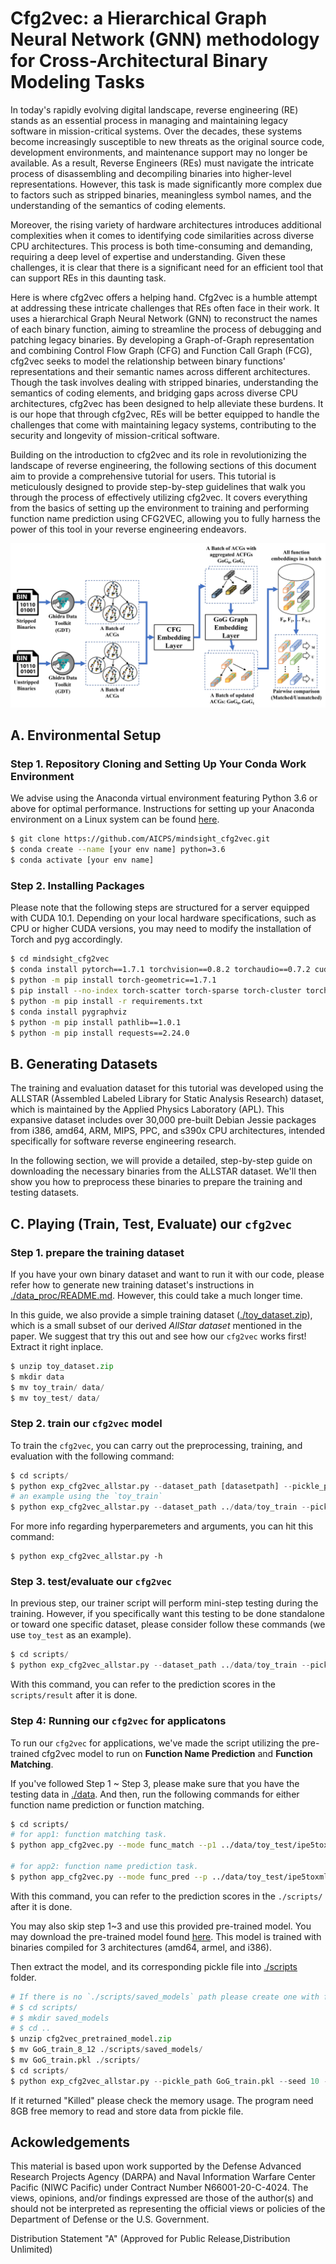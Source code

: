 Cfg2vec: a Hierarchical Graph Neural Network (GNN) methodology for Cross-Architectural Binary Modeling Tasks
=====================
In today's rapidly evolving digital landscape, reverse engineering (RE) stands as an essential process in managing and maintaining legacy software in mission-critical systems. Over the decades, these systems become increasingly susceptible to new threats as the original source code, development environments, and maintenance support may no longer be available. As a result, Reverse Engineers (REs) must navigate the intricate process of disassembling and decompiling binaries into higher-level representations. However, this task is made significantly more complex due to factors such as stripped binaries, meaningless symbol names, and the understanding of the semantics of coding elements.

Moreover, the rising variety of hardware architectures introduces additional complexities when it comes to identifying code similarities across diverse CPU architectures. This process is both time-consuming and demanding, requiring a deep level of expertise and understanding. Given these challenges, it is clear that there is a significant need for an efficient tool that can support REs in this daunting task.

Here is where cfg2vec offers a helping hand. Cfg2vec is a humble attempt at addressing these intricate challenges that REs often face in their work. It uses a hierarchical Graph Neural Network (GNN) to reconstruct the names of each binary function, aiming to streamline the process of debugging and patching legacy binaries. By developing a Graph-of-Graph representation and combining Control Flow Graph (CFG) and Function Call Graph (FCG), cfg2vec seeks to model the relationship between binary functions' representations and their semantic names across different architectures. Though the task involves dealing with stripped binaries, understanding the semantics of coding elements, and bridging gaps across diverse CPU architectures, cfg2vec has been designed to help alleviate these burdens. It is our hope that through cfg2vec, REs will be better equipped to handle the challenges that come with maintaining legacy systems, contributing to the security and longevity of mission-critical software.

Building on the introduction to cfg2vec and its role in revolutionizing the landscape of reverse engineering, the following sections of this document aim to provide a comprehensive tutorial for users. <!--- Whether you're new to reverse engineering or a seasoned professional, we understand the importance of a clear, easy-to-follow guide to help you get the most out of the tool. -->
This tutorial is meticulously designed to provide step-by-step guidelines that walk you through the process of effectively utilizing cfg2vec. It covers everything from the basics of setting up the environment to training and performing function name prediction using CFG2VEC, allowing you to fully harness the power of this tool in your reverse engineering endeavors.

![](https://github.com/AICPS/mindsight_cfg2vec/blob/6ae0a26c90ad2c639b925ac5029cfa6c9de789d0/archi.png)

## A. Environmental Setup

### Step 1. Repository Cloning and Setting Up Your Conda Work Environment

We advise using the Anaconda virtual environment featuring Python 3.6 or above for optimal performance. Instructions for setting up your Anaconda environment on a Linux system can be found [here](https://docs.anaconda.com/anaconda/install/linux/). 
```sh
$ git clone https://github.com/AICPS/mindsight_cfg2vec.git
$ conda create --name [your env name] python=3.6
$ conda activate [your env name]
```
### Step 2. Installing Packages

Please note that the following steps are structured for a server equipped with CUDA 10.1. Depending on your local hardware specifications, such as CPU or higher CUDA versions, you may need to modify the installation of Torch and pyg accordingly.
```sh
$ cd mindsight_cfg2vec
$ conda install pytorch==1.7.1 torchvision==0.8.2 torchaudio==0.7.2 cudatoolkit=10.1 -c pytorch
$ python -m pip install torch-geometric==1.7.1
$ pip install --no-index torch-scatter torch-sparse torch-cluster torch-spline-conv -f https://pytorch-geometric.com/whl/torch-1.7.1+cu101.html
$ python -m pip install -r requirements.txt
$ conda install pygraphviz
$ python -m pip install pathlib==1.0.1
$ python -m pip install requests==2.24.0
```
## B. Generating Datasets
The training and evaluation dataset for this tutorial was developed using the ALLSTAR (Assembled Labeled Library for Static Analysis Research) dataset, which is maintained by the Applied Physics Laboratory (APL). This expansive dataset includes over 30,000 pre-built Debian Jessie packages from i386, amd64, ARM, MIPS, PPC, and s390x CPU architectures, intended specifically for software reverse engineering research.

In the following section, we will provide a detailed, step-by-step guide on downloading the necessary binaries from the ALLSTAR dataset. We'll then show you how to preprocess these binaries to prepare the training and testing datasets.

###

## C. Playing (Train, Test, Evaluate) our `cfg2vec`

### Step 1. prepare the training dataset
If you have your own binary dataset and want to run it with our code, please refer how to generate new training dataset's instructions in [./data_proc/README.md](/data_proc/README.md). However, this could take a much longer time. 

In this guide, we also provide a simple training dataset ([./toy_dataset.zip](./toy_dataset.zip)), which is a small subset of our derived *AllStar dataset* mentioned in the paper. We suggest that try this out and see how our `cfg2vec` works first! Extract it right inplace.
```python
$ unzip toy_dataset.zip
$ mkdir data
$ mv toy_train/ data/
$ mv toy_test/ data/
```

### Step 2. train our `cfg2vec` model
To train the `cfg2vec`, you can carry out the preprocessing, training, and evaluation with the following command:
```python
$ cd scripts/
$ python exp_cfg2vec_allstar.py --dataset_path [datasetpath] --pickle_path [.pkl file path] --device cuda --epochs 100 --batch_size 4 --use_wandb --pml [path to model] --architectures 'armel, amd64, i386, mipsel'
# an example using the `toy_train`
$ python exp_cfg2vec_allstar.py --dataset_path ../data/toy_train --pickle_path toy_train.pkl --seed 1 --device cuda --epochs 100 --batch_size 4 --pml "./saved_models/toy_train" --architectures 'armel, amd64, i386, mipsel'
```
For more info regarding hyperparemeters and arguments, you can hit this command:
```
$ python exp_cfg2vec_allstar.py -h 
```

### Step 3. test/evaluate our `cfg2vec`
In previous step, our trainer script will perform mini-step testing during the training. However, if you specifically want this testing to be done standalone or toward one specific dataset, please consider follow these commands (we use `toy_test` as an example). 
```python
$ cd scripts/
$ python exp_cfg2vec_allstar.py --dataset_path ../data/toy_train --pickle_path toy_train.pkl --seed 1 --device cuda --epochs 100 --batch_size 4 --pml "./saved_models/toy_train"  --architectures 'armel, amd64, i386, mipsel'  --eval_only True --eval_dataset_path ../data/toy_test --eval_pickle_path toy_test.pkl
```
With this command, you can refer to the prediction scores in the `scripts/result` after it is done. 

### Step 4: Running our `cfg2vec` for applicatons
To run our `cfg2vec` for applications, we've made the script utilizing the pre-trained cfg2vec model to run on **Function Name Prediction** and **Function Matching**.

If you've followed Step 1 ~ Step 3, please make sure that you have the testing data in [./data](./data/). And then, run the following commands for either function name prediction or function matching.
```sh
$ cd scripts/
# for app1: function matching task.
$ python app_cfg2vec.py --mode func_match --p1 ../data/toy_test/ipe5toxml___ipe5toxml-amd64.bin --p2 ../data/toy_test/m-tx___prepmx-amd64.bin --pml "./saved_models/toy_train" --topk 10 --o result_fm.log --device cuda

# for app2: function name prediction task. 
$ python app_cfg2vec.py --mode func_pred --p ../data/toy_test/ipe5toxml___ipe5toxml-amd64.bin --pdb toy_train.pkl --pml "./saved_models/toy_train" --topk 10 --o result_fpd.log --device cuda
```
With this command, you can refer to the prediction scores in the `./scripts/` after it is done.

You may also skip step 1~3 and use this provided pre-trained model. You may download the pre-trained model found [here](https://drive.google.com/file/d/1kAVwY_H4HPnRFThAu7sHfBj-5O93SsnB/view?usp=sharing). This model is trained with binaries compiled for 3 architectures (amd64, armel, and i386). 

Then extract the model, and its corresponding pickle file into [./scripts](./scripts/) folder.
```python
# If there is no `./scripts/saved_models` path please create one with following command 
# $ cd scripts/
# $ mkdir saved_models
# $ cd ..
$ unzip cfg2vec_pretrained_model.zip
$ mv GoG_train_8_12 ./scripts/saved_models/
$ mv GoG_train.pkl ./scripts/
$ cd scripts/
$ python exp_cfg2vec_allstar.py --pickle_path GoG_train.pkl --seed 10 --device cuda --epochs 100 --batch_size 4 --pml ./saved_models/GoG_train_8_12 --architectures "armel, amd64, i386" --eval_only True --eval_dataset_path ../data/toy_test --eval_pickle_path toy_test.pkl
```
If it returned "Killed" please check the memory usage. The program need 8GB free memory to read and store data from pickle file.

## Ackowledgements
This material is based upon work supported by the Defense Advanced Research Projects Agency (DARPA) and Naval Information Warfare Center Pacific (NIWC Pacific) under Contract Number N66001-20-C-4024. The views, opinions, and/or findings expressed are those of the author(s) and should not be interpreted as representing the official views or policies of the Department of Defense or the U.S. Government.

Distribution Statement "A" (Approved for Public Release,Distribution Unlimited) 
